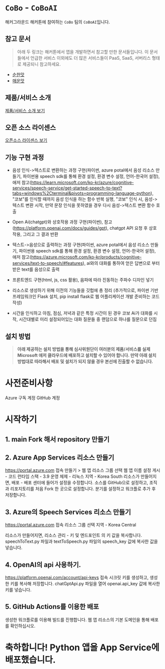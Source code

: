 # `CoBo` - `CoBoAI`

해커그라운드 해커톤에 참여하는 `CoBo` 팀의 `CoBoAI`입니다.

## 참고 문서

> 아래 두 링크는 해커톤에서 앱을 개발하면서 참고할 만한 문서들입니다. 이 문서들에서 언급한 서비스 이외에도 더 많은 서비스들이 PaaS, SaaS, 서버리스 형태로 제공되니 참고하세요.

- [순한맛](./REFERENCES_BASIC.md)
- [매운맛](./REFERENCES_ADVANCED.md)

## 제품/서비스 소개

<!-- 아래 링크는 지우지 마세요 -->
[제품/서비스 소개 보기](TOPIC.md)
<!-- 위 링크는 지우지 마세요 -->

## 오픈 소스 라이센스

<!-- 아래 링크는 지우지 마세요 -->
[오픈소스 라이센스 보기](./LICENSE)
<!-- 위 링크는 지우지 마세요 -->

## 기능 구현 과정

- 음성 인식->텍스트로 변환하는 과정 구현(파이썬, azure potal에서 음성 리소스 만들기, 파이썬용 speech sdk를 통해 환경 설정, 환경 변수 설정, 언어-한국어 설정), 애저 참고(https://learn.microsoft.com/ko-kr/azure/cognitive-services/speech-service/get-started-speech-to-text?tabs=windows%2Cterminal&pivots=programming-language-python), "코보"를 인식할 때까지 음성 인식을 하는 함수 반복 실행, "코보" 인식 시, 음성->텍스트 변환 시작, 만약 문장 인식을 못하였을 경우 다시 음성->텍스트 변환 함수 호출

- Open Ai(chatgpt)와 상호작용 과정 구현(파이썬), 참고(https://platform.openai.com/docs/guides/gpt), chatgpt API 요청 후 상호작용, 그리고 그 결과 반환

- 텍스트->음성으로 출력하는 과정 구현(파이썬, azure potal에서 음성 리소스 만들기, 파이썬용 speech sdk를 통해 환경 설정, 환경 변수 설정, 언어-한국어 설정), 애저 참고(https://azure.microsoft.com/ko-kr/products/cognitive-services/text-to-speech/#features), ai와의 대화를 통하여 얻은 답변으로 부터 받은 text를 음성으로 출력

- 프론트엔드 구현(html, js, css 활용), 음파에 따라 진동하는 주파수 디자인 넣기

- 리소스로 생성하기 위해 이전의 기능들을 깃헙에 총 정리 (추가적으로, 파이썬 기반 프레임워크인 Flask 설치, pip install flask로 웹 어플리케이션 개발 준비하는 코드 작성)

- 시간을 인식하고 아침, 점심, 저녁과 같은 특정 시간이 된 경우 코보 Ai가 대화를 시작, 시간대별로 미리 설정되어있는 대화 질문들 중 랜덤으로 하나를 질문으로 던짐

## 설치 방법

> **아래 제공하는 설치 방법을 통해 심사위원단이 여러분의 제품/서비스를 실제 Microsoft 애저 클라우드에 배포하고 설치할 수 있어야 합니다. 만약 아래 설치 방법대로 따라해서 배포 및 설치가 되지 않을 경우 본선에 진출할 수 없습니다.**

# 사전준비사항
Azure 구독 계정
GitHub 계정

# 시작하기
## 1. main Fork 해서 repository 만들기

## 2. Azure App Services 리소스 만들기
 https://portal.azure.com 접속
 만들기 > 웹 앱
 리소스 그룹 선택
 웹 앱 이름 설정 
 게시 - 코드
 런타임 스택 - 3.9
 운영 체제 - 리눅스
 지역 - Korea South
 리소스가 만들어지면, 배포 - 배포 센터에 들어가 설정을 수정합니다.
 소스를 GitHub으로 설정하고, 조직과 리포지토리를 처음 Fork 한 곳으로 설정합니다.
 분기를 설정하고 워크플로 추가 후 저장합니다.

## 3. Azure의 Speech Services 리소스 만들기
 https://portal.azure.com 접속
 리소스 그룹 선택
 지역 - Korea Central

 리소스가 만들어지면, 리소스 관리 - 키 및 엔드포인트 의 키 값을 복사합니다.
 speechToText.py 파일과 textToSpeech.py 파일의 speech_key 값에 복사한 값을 넣습니다.

## 4. OpenAI의 api 사용하기.
 https://platform.openai.com/account/api-keys 접속
 시크릿 키를 생성하고, 생성한 키를 복사해 저장합니다.
 chatGptApi.py 파일을 열어 openai.api_key 값에 복사한 키를 넣습니다.
 
## 5. GitHub Actions를 이용한 배포
 생성한 워크플로를 이용해 빌드를 진행합니다.
 웹 앱 리소스의 기본 도메인을 통해 배포를 확인하십시오.

# 축하합니다! Python 앱을 App Service에 배포했습니다.
